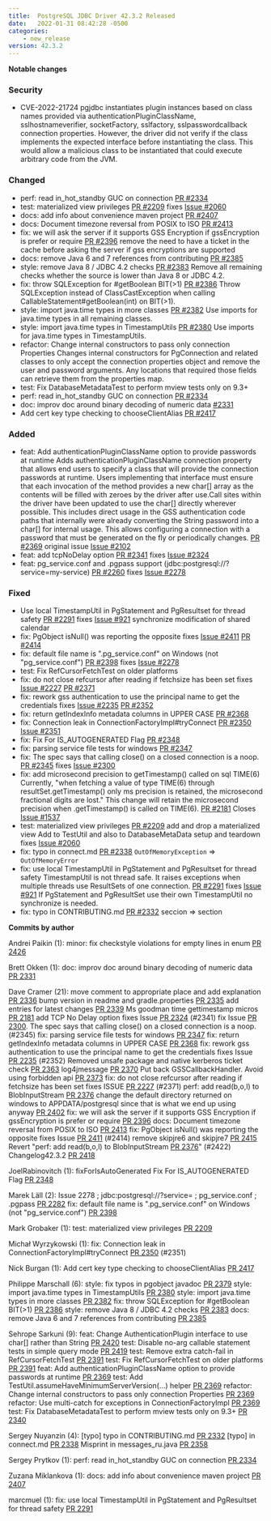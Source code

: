 ```yaml
---
title:  PostgreSQL JDBC Driver 42.3.2 Released
date:   2022-01-31 08:42:28 -0500
categories:
    - new_release
version: 42.3.2
---
```

**Notable changes**
### Security
- CVE-2022-21724 pgjdbc instantiates plugin instances based on class names provided via authenticationPluginClassName,
  sslhostnameverifier, socketFactory, sslfactory, sslpasswordcallback connection properties.
  However, the driver did not verify if the class implements the expected interface before instantiating the class. This
  would allow a malicious class to be instantiated that could execute arbitrary code from the JVM.

### Changed
- perf: read in_hot_standby GUC on connection [PR #2334](https://github.com/pgjdbc/pgjdbc/pull/2334)
- test: materialized view privileges [PR #2209](https://github.com/pgjdbc/pgjdbc/pull/2209) fixes [Issue #2060](https://github.com/pgjdbc/pgjdbc/issues/2060)
- docs: add info about convenience maven project [PR #2407](https://github.com/pgjdbc/pgjdbc/pull/2407)
- docs: Document timezone reversal from POSIX to ISO [PR #2413](https://github.com/pgjdbc/pgjdbc/pull/2413)
- fix: we will ask the server if it supports GSS Encryption if gssEncryption 
is prefer or require [PR #2396](https://github.com/pgjdbc/pgjdbc/pull/2396) remove the need to have a ticket in the cache before asking the server if gss encryptions are supported
- docs: remove Java 6 and 7 references from contributing [PR #2385](https://github.com/pgjdbc/pgjdbc/pull/2385)
- style: remove Java 8 / JDBC 4.2 checks [PR #2383](https://github.com/pgjdbc/pgjdbc/pull/2383) Remove all remaining checks whether the source is lower than Java 8
or JDBC 4.2.
- fix: throw SQLException for #getBoolean BIT(>1) [PR #2386](https://github.com/pgjdbc/pgjdbc/pull/2386) Throw SQLException instead of ClassCastException when calling
CallableStatement#getBoolean(int) on BIT(>1).
- style: import java.time types in more classes [PR #2382](https://github.com/pgjdbc/pgjdbc/pull/2382) Use imports for java.time types in all remaining classes.
- style: import java.time types in TimestampUtils [PR #2380](https://github.com/pgjdbc/pgjdbc/pull/2380) Use imports for java.time types in TimestampUtils.
- refactor: Change internal constructors to pass only connection Properties
Changes internal constructors for PgConnection and related classes to only accept the connection properties object and 
remove the user and password arguments. Any locations that required those fields can retrieve them from the properties map.
- test: Fix DatabaseMetadataTest to perform mview tests only on 9.3+
- perf: read in_hot_standby GUC on connection [PR #2334](https://github.com/pgjdbc/pgjdbc/pull/2334)
- doc: improv doc around binary decoding of numeric data [#2331](https://github.com/pgjdbc/pgjdbc/pull/2331)
- Add cert key type checking to chooseClientAlias [PR #2417](https://github.com/pgjdbc/pgjdbc/pull/2417)

### Added
- feat: Add authenticationPluginClassName option to provide passwords at runtime
Adds authenticationPluginClassName connection property that allows end users to specify a class
that will provide the connection passwords at runtime. Users implementing that interface must
ensure that each invocation of the method provides a new char[] array as the contents
will be filled with zeroes by the driver after use.Call sites within the driver have been updated to use the char[] directly wherever possible.
This includes direct usage in the GSS authentication code paths that internally were already converting the String password into a char[] for internal usage.
This allows configuring a connection with a password that must be generated on the fly or periodically changes. [PR #2369](https://github.com/pgjdbc/pgjdbc/pull/2369) original issue [Issue #2102](https://github.com/pgjdbc/pgjdbc/issues/2102)
- feat: add tcpNoDelay option [PR #2341](https://github.com/pgjdbc/pgjdbc/pull/2341) fixes [Issue #2324](https://github.com/pgjdbc/pgjdbc/issues/2324)
- feat: pg_service.conf and .pgpass support (jdbc:postgresql://?service=my-service) [PR #2260](https://github.com/pgjdbc/pgjdbc/pull/2260) fixes [Issue #2278](https://github.com/pgjdbc/pgjdbc/issues/2278)

### Fixed
- Use local TimestampUtil in PgStatement and PgResultset for thread safety [PR #2291](https://github.com/pgjdbc/pgjdbc/pull/2291)
  fixes [Issue #921](https://github.com/pgjdbc/pgjdbc/issues/921) synchronize modification of shared calendar
- fix: PgObject isNull() was reporting the opposite fixes [Issue #2411](https://github.com/pgjdbc/pgjdbc/issues/2411) [PR #2414](https://github.com/pgjdbc/pgjdbc/pull/2414)
- fix: default file name is ".pg_service.conf" on Windows (not "pg_service.conf") [PR #2398](https://github.com/pgjdbc/pgjdbc/pull/2398) fixes [Issue #2278](https://github.com/pgjdbc/pgjdbc/issues/2278)
- test: Fix RefCursorFetchTest on older platforms
- fix: do not close refcursor after reading if fetchsize has been set fixes [Issue #2227](https://github.com/pgjdbc/pgjdbc/issues/2227) [PR #2371](https://github.com/pgjdbc/pgjdbc/pull/2371)
- fix: rework gss authentication to use the principal name to get the credentials fixes [Issue #2235](https://github.com/pgjdbc/pgjdbc/issues/2235) [PR #2352](https://github.com/pgjdbc/pgjdbc/pull/2352)
- fix: return getIndexInfo metadata columns in UPPER CASE [PR #2368](https://github.com/pgjdbc/pgjdbc/pull/2368)
- fix: Connection leak in ConnectionFactoryImpl#tryConnect [PR #2350](https://github.com/pgjdbc/pgjdbc/pull/2350) [Issue #2351](https://github.com/pgjdbc/pgjdbc/issues/2351)
- fix: Fix For IS_AUTOGENERATED Flag [PR #2348](https://github.com/pgjdbc/pgjdbc/pull/2348)
- fix: parsing service file tests for windows [PR #2347](https://github.com/pgjdbc/pgjdbc/pull/2347)
- fix: The spec says that calling close() on a closed connection is a noop. [PR #2345](https://github.com/pgjdbc/pgjdbc/pull/2345) fixes [Issue #2300](https://github.com/pgjdbc/pgjdbc/issues/2300)
- fix: add microsecond precision to getTimestamp() called on sql TIME(6) Currently, "when fetching a value of type TIME(6) through
resultSet.getTimestamp() only ms precision is retained, the microsecond fractional digits are lost." This change will retain the microsecond
precision when .getTimestamp() is called on TIME(6). [PR #2181](https://github.com/pgjdbc/pgjdbc/pull/2181) Closes [Issue #1537](https://github.com/pgjdbc/pgjdbc/issues/1537)
- test: materialized view privileges [PR #2209](https://github.com/pgjdbc/pgjdbc/pull/2209) add and drop a materialized view
Add to TestUtil and also to DatabaseMetaData setup and teardown fixes [Issue #2060](https://github.com/pgjdbc/pgjdbc/issues/2060)
- fix: typo in connect.md [PR #2338](https://github.com/pgjdbc/pgjdbc/pull/2238) `OutOfMemoryException` => `OutOfMemoryError`
- fix: use local TimestampUtil in PgStatement and PgResultset for thread
safety TimestampUtil is not thread safe. It raises exceptions when multiple threads use ResultSets of one connection. [PR #2291](https://github.com/pgjdbc/pgjdbc/pull/2291) 
fixes [Issue #921](https://github.com/pgjdbc/pgjdbc/issues/921)
If PgStatement and PgResultSet use their own TimestampUtil no synchronize is needed.
- fix: typo in CONTRIBUTING.md [PR #2332](https://github.com/pgjdbc/pgjdbc/pull/2332) seccion => section

<!--more-->

**Commits by author**

Andrei Paikin (1):
      minor: fix checkstyle violations for empty lines in enum [PR 2426](https://github.com/pgjdbc/pgjdbc/pull/2426)

Brett Okken (1):
      doc: improv doc around binary decoding of numeric data [PR 2331](https://github.com/pgjdbc/pgjdbc/pull/2331)

Dave Cramer (21):
      move comment to appropriate place and add explanation [PR 2336](https://github.com/pgjdbc/pgjdbc/pull/2336)
      bump version in readme and gradle.properties [PR 2335](https://github.com/pgjdbc/pgjdbc/pull/2335)
      add entries for latest changes [PR 2339](https://github.com/pgjdbc/pgjdbc/pull/2339)
      Ms goodman time gettimestamp micros [PR 2181](https://github.com/pgjdbc/pgjdbc/pull/2181)
      add TCP No Delay option fixes Issue [PR 2324](https://github.com/pgjdbc/pgjdbc/pull/2324) (#2341)
      fix Issue [PR 2300](https://github.com/pgjdbc/pgjdbc/pull/2300). The spec says that calling close() on a closed connection is a noop. (#2345)
      fix: parsing service file tests for windows [PR 2347](https://github.com/pgjdbc/pgjdbc/pull/2347)
      fix: return getIndexInfo metadata columns in UPPER CASE [PR 2368](https://github.com/pgjdbc/pgjdbc/pull/2368)
      fix: rework gss authentication to use the principal name to get the credentials fixes Issue [PR 2235](https://github.com/pgjdbc/pgjdbc/pull/2235) (#2352)
      Removed unsafe package and native kerberos ticket check [PR 2363](https://github.com/pgjdbc/pgjdbc/pull/2363)
      log4jmessage [PR 2370](https://github.com/pgjdbc/pgjdbc/pull/2370)
      Put back GSSCallbackHandler. Avoid using forbidden api [PR 2373](https://github.com/pgjdbc/pgjdbc/pull/2373)
      fix: do not close refcursor after reading if fetchsize has been set fixes ISSUE [PR 2227](https://github.com/pgjdbc/pgjdbc/pull/2227) (#2371)
      perf: add read(b,o,l) to BlobInputStream [PR 2376](https://github.com/pgjdbc/pgjdbc/pull/2376)
      change the default directory returned on windows to APPDATA/postgresql since that is what we end up using anyway [PR 2402](https://github.com/pgjdbc/pgjdbc/pull/2402)
      fix: we will ask the server if it supports GSS Encryption if gssEncryption is prefer or require [PR 2396](https://github.com/pgjdbc/pgjdbc/pull/2396)
      docs: Document timezone reversal from POSIX to ISO [PR 2413](https://github.com/pgjdbc/pgjdbc/pull/2413)
      fix: PgObject isNull() was reporting the opposite fixes Issue [PR 2411](https://github.com/pgjdbc/pgjdbc/pull/2411) (#2414)
      remove skipjre6 and skipjre7 [PR 2415](https://github.com/pgjdbc/pgjdbc/pull/2415)
      Revert "perf: add read(b,o,l) to BlobInputStream [PR 2376](https://github.com/pgjdbc/pgjdbc/pull/2376)" (#2422)
      Changelog42.3.2 [PR 2418](https://github.com/pgjdbc/pgjdbc/pull/2418)

JoelRabinovitch (1):
      fixForIsAutoGenerated Fix For IS_AUTOGENERATED Flag [PR 2348](https://github.com/pgjdbc/pgjdbc/pull/2348)

Marek Läll (2):
      Issue 2278 ; jdbc:postgresql://?service= ; pg_service.conf ; .pgpass [PR 2282](https://github.com/pgjdbc/pgjdbc/pull/2282)
      fix: default file name is ".pg_service.conf" on Windows (not "pg_service.conf") [PR 2398](https://github.com/pgjdbc/pgjdbc/pull/2398)

Mark Grobaker (1):
      test: materialized view privileges [PR 2209](https://github.com/pgjdbc/pgjdbc/pull/2209)

Michał Wyrzykowski (1):
      fix: Connection leak in ConnectionFactoryImpl#tryConnect [PR 2350](https://github.com/pgjdbc/pgjdbc/pull/2350) (#2351)

Nick Burgan (1):
      Add cert key type checking to chooseClientAlias [PR 2417](https://github.com/pgjdbc/pgjdbc/pull/2417)

Philippe Marschall (6):
      style: fix typos in pgobject javadoc [PR 2379](https://github.com/pgjdbc/pgjdbc/pull/2379)
      style: import java.time types in TimestampUtils [PR 2380](https://github.com/pgjdbc/pgjdbc/pull/2380)
      style: import java.time types in more classes [PR 2382](https://github.com/pgjdbc/pgjdbc/pull/2382)
      fix: throw SQLException for #getBoolean BIT(>1) [PR 2386](https://github.com/pgjdbc/pgjdbc/pull/2386)
      style: remove Java 8 / JDBC 4.2 checks [PR 2383](https://github.com/pgjdbc/pgjdbc/pull/2383)
      docs: remove Java 6 and 7 references from contributing [PR 2385](https://github.com/pgjdbc/pgjdbc/pull/2385)

Sehrope Sarkuni (9):
      feat: Change AuthenticationPlugin interface to use char[] rather than String [PR 2420](https://github.com/pgjdbc/pgjdbc/pull/2420)
      test: Disable no-arg callable statement tests in simple query mode [PR 2419](https://github.com/pgjdbc/pgjdbc/pull/2419)
      test: Remove extra catch-fail in RefCursorFetchTest [PR 2391](https://github.com/pgjdbc/pgjdbc/pull/2391)
      test: Fix RefCursorFetchTest on older platforms [PR 2391](https://github.com/pgjdbc/pgjdbc/pull/2391)
      feat: Add authenticationPluginClassName option to provide passwords at runtime [PR 2369](https://github.com/pgjdbc/pgjdbc/pull/2369)
      test: Add TestUtil.assumeHaveMinimumServerVersion(...) helper [PR 2369](https://github.com/pgjdbc/pgjdbc/pull/2369)
      refactor: Change internal constructors to pass only connection Properties [PR 2369](https://github.com/pgjdbc/pgjdbc/pull/2369)
      refactor: Use multi-catch for exceptions in ConnectionFactoryImpl [PR 2369](https://github.com/pgjdbc/pgjdbc/pull/2369)
      test: Fix DatabaseMetadataTest to perform mview tests only on 9.3+ [PR 2340](https://github.com/pgjdbc/pgjdbc/pull/2340)

Sergey Nuyanzin (4):
      [typo] typo in CONTRIBUTING.md [PR 2332](https://github.com/pgjdbc/pgjdbc/pull/2332)
      [typo] in connect.md [PR 2338](https://github.com/pgjdbc/pgjdbc/pull/2338)
      Misprint in messages_ru.java [PR 2358](https://github.com/pgjdbc/pgjdbc/pull/2358)

Sergey Prytkov (1):
      perf: read in_hot_standby GUC on connection [PR 2334](https://github.com/pgjdbc/pgjdbc/pull/2334)

Zuzana Miklankova (1):
      docs: add info about convenience maven project [PR 2407](https://github.com/pgjdbc/pgjdbc/pull/2407)

marcmuel (1):
      fix: use local TimestampUtil in PgStatement and PgResultset for thread safety [PR 2291](https://github.com/pgjdbc/pgjdbc/pull/2291)

